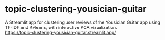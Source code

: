# topic-clustering-yousician-guitar
A Streamlit app for clustering user reviews of the Yousician Guitar app using TF-IDF and KMeans, with interactive PCA visualization.<br>
https://topic-clustering-yousician-guitar.streamlit.app/

